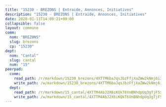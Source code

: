 ```yaml
---
title: "15230 - BREZONS | Entraide, Annonces, Initiatives"
description: "15230 - BREZONS | Entraide, Annonces, Initiatives"
date: 2020-01-11T14:09:21+09:00
collapsible: false
layout: commune
comm:
  nom: "BREZONS"
  slug: brezons
  cp: "15230"
dept:
  nom: "Cantal"
  slug: cantal
  num: "15"
peerpad:
  comm:
    read_path: /r/markdown/15230_brezons/4XTTM6baJqsJbzFfjXaZWw2kNmj6i2jsmXz1TNDCUzTGq3rY9
    write_path: /w/markdown/15230_brezons/4XTTM6baJqsJbzFfjXaZWw2kNmj6i2jsmXz1TNDCUzTGq3rY9-K3TgURNrj5ht54VHgpsSW7e4ccExaitY4g8nXtpiV8ARBXiN9msMucTYkmBsnGxjn1gbS8xS6tSuL7Jp3dVaPxo9vKpnFnyq8sYa32u9KQnp3FKgSFf6bKgo4Xe6NNphXZ28W5a1
  dept:
    read_path: /r/markdown/15_cantal/4XTTM4AbJ2X6iKQkT6VnBNhdpUq3gTjF5xvzeLXgyMbip7oZi
    write_path: /w/markdown/15_cantal/4XTTM4AbJ2X6iKQkT6VnBNhdpUq3gTjF5xvzeLXgyMbip7oZi-K3TgUzLxcVoV3Spfk4WRRT7ns4FZHP5DRn3T5Xt1HAMNkCgdMWpswwmyZFy1f4TzqjHqM6bwRLmH4WDVWsNZdM34scPnnmiNG41mKcAmEspoSpDYQr7FHqoFAfy15CJrkSEmsoqS
---
```


